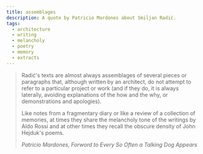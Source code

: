 ```yaml
---
title: assemblages
description: A quote by Patricio Mardones about Smiljan Radić.
tags:
  - architecture
  - writing
  - melancholy
  - poetry
  - memory
  - extracts
---
```

> Radić's texts are almost always assemblages of several pieces or paragraphs that, although written by an architect, do not attempt to refer to a particular project or work (and if they do, it is always laterally, avoiding explanations of the how and the why, or demonstrations and apologies).
> 
> Like notes from a fragmentary diary or like a review of a collection of memories, at times they share the melancholy tone of the writings by Aldo Rossi and at other times they recall the obscure density of John Hejduk's poems.
>
> <cite>Patricio Mardones, Forword to *Every So Often a Talking Dog Appears*</cite>